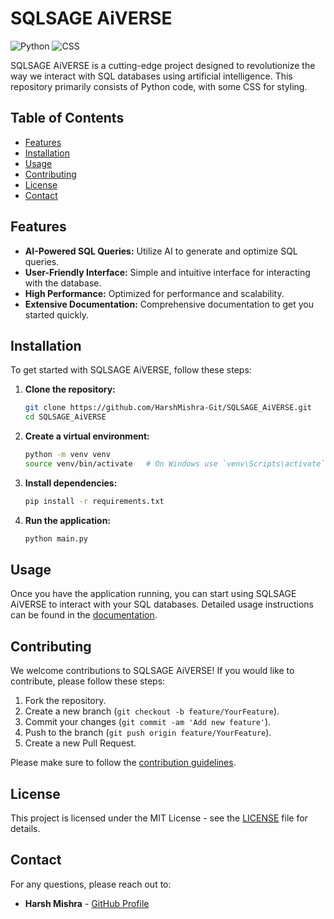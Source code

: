 # SQLSAGE AiVERSE

![Python](https://img.shields.io/badge/python-98.2%25-blue)
![CSS](https://img.shields.io/badge/css-1.8%25-blue)

SQLSAGE AiVERSE is a cutting-edge project designed to revolutionize the way we interact with SQL databases using artificial intelligence. This repository primarily consists of Python code, with some CSS for styling.

## Table of Contents

- [Features](#features)
- [Installation](#installation)
- [Usage](#usage)
- [Contributing](#contributing)
- [License](#license)
- [Contact](#contact)

## Features

- **AI-Powered SQL Queries:** Utilize AI to generate and optimize SQL queries.
- **User-Friendly Interface:** Simple and intuitive interface for interacting with the database.
- **High Performance:** Optimized for performance and scalability.
- **Extensive Documentation:** Comprehensive documentation to get you started quickly.

## Installation

To get started with SQLSAGE AiVERSE, follow these steps:

1. **Clone the repository:**
    ```bash
    git clone https://github.com/HarshMishra-Git/SQLSAGE_AiVERSE.git
    cd SQLSAGE_AiVERSE
    ```

2. **Create a virtual environment:**
    ```bash
    python -m venv venv
    source venv/bin/activate   # On Windows use `venv\Scripts\activate`
    ```

3. **Install dependencies:**
    ```bash
    pip install -r requirements.txt
    ```

4. **Run the application:**
    ```bash
    python main.py
    ```

## Usage

Once you have the application running, you can start using SQLSAGE AiVERSE to interact with your SQL databases. Detailed usage instructions can be found in the [documentation](docs/USAGE.md).

## Contributing

We welcome contributions to SQLSAGE AiVERSE! If you would like to contribute, please follow these steps:

1. Fork the repository.
2. Create a new branch (`git checkout -b feature/YourFeature`).
3. Commit your changes (`git commit -am 'Add new feature'`).
4. Push to the branch (`git push origin feature/YourFeature`).
5. Create a new Pull Request.

Please make sure to follow the [contribution guidelines](CONTRIBUTING.md).

## License

This project is licensed under the MIT License - see the [LICENSE](LICENSE) file for details.

## Contact

For any questions, please reach out to:

- **Harsh Mishra** - [GitHub Profile](https://github.com/HarshMishra-Git)
